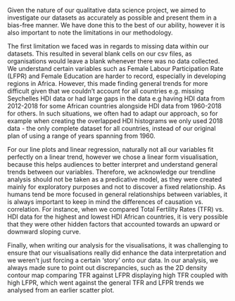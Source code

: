 Given the nature of our qualitative data science project, we aimed to investigate our datasets as accurately as possible and present them in a bias-free manner. We have done this to the best of our ability, however it is also important to note the limitations in our methodology.

The first limitation we faced was in regards to missing data within our datasets. This resulted in several blank cells on our csv files, as organisations would leave a blank whenever there was no data collected. We understand certain variables such as Female Labour Participation Rate (LFPR) and Female Education are harder to record, especially in developing regions in Africa. However, this made finding general trends for more difficult given that we couldn’t account for all countries e.g. missing Seychelles HDI data or had large gaps in the data e.g having HDI data from 2012-2018 for some African countries alongside HDI data from 1960-2018 for others. In such situations, we often had to adapt our approach, so for example when creating the overlapped HDI histograms we only used 2018 data - the only complete dataset for all countries, instead of our original plan of using a range of years spanning from 1960.

For our line plots and linear regression, naturally not all our variables fit perfectly on a linear trend, however we chose a linear form visualisation, because this helps audiences to better interpret and understand general trends between our variables. Therefore, we acknowledge our trendline analysis should not be taken as a predicative model, as they were created mainly for exploratory purposes and not to discover a fixed relationship. As humans tend be more focused in general relationships between variables, it is always important to keep in mind the differences of causation vs. correlation. For instance, when we compared Total Fertility Rates (TFR) vs. HDI data for the highest and lowest HDI African countries, it is very possible that they were other hidden factors that accounted towards an upward or downward sloping curve.

Finally, when writing our analysis for the visualisations, it was challenging to ensure that our visualisations really did enhance the data interpretation and we weren’t just forcing a certain ‘story’ onto our data. In our analysis, we always made sure to point out discrepancies, such as the 2D density contour map comparing TFR against LFPR displaying high TFR coupled with high LFPR, which went against the general TFR and LFPR trends we analysed from an earlier scatter plot.
